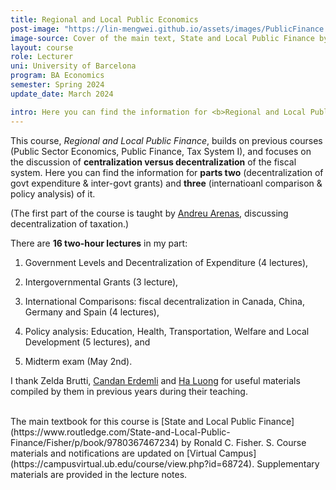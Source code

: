 ```yaml
---
title: Regional and Local Public Economics
post-image: "https://lin-mengwei.github.io/assets/images/PublicFinance.png"
image-source: Cover of the main text, State and Local Public Finance by Ronald Fisher. 
layout: course
role: Lecturer
uni: University of Barcelona
program: BA Economics 
semester: Spring 2024
update_date: March 2024

intro: Here you can find the information for <b>Regional and Local Public Finance</b> taught in Spring, 2024. This is a compulsory course for third-year undergraduate Economics majors at the University of Barcelona.
---
```



This course, *Regional and Local Public Finance*, builds on previous courses (Public Sector Economics, Public Finance, Tax System I), and focuses on the discussion of <b>centralization versus decentralization</b> of the fiscal system. Here you can find the information for <b>parts two</b> (decentralization of govt expenditure & inter-govt grants) and <b>three</b> (internatioanl comparison & policy analysis) of it. 

(The first part of the course is taught by [Andreu Arenas](https://sites.google.com/site/andreuarenasweb/home), discussing decentralization of taxation.)

There are **16 two-hour lectures** in my part:

1. Government Levels and Decentralization of Expenditure (4 lectures), 

2. Intergovernmental Grants (3 lecture), 

3. International Comparisons: fiscal decentralization in Canada, China, Germany and Spain (4 lectures),

4. Policy analysis: Education, Health, Transportation, Welfare and Local Development (5 lectures), and

5. Midterm exam (May 2nd).

I thank Zelda Brutti, [Candan Erdemli](https://candanerdemli.com/) and [Ha Luong](https://haluong.weebly.com/) for useful materials compiled by them in previous years during their teaching.


<br>
The main textbook for this course is [State and Local Public Finance](https://www.routledge.com/State-and-Local-Public-Finance/Fisher/p/book/9780367467234) by Ronald C. Fisher. S. Course materials and notifications are updated on [Virtual Campus](https://campusvirtual.ub.edu/course/view.php?id=68724). Supplementary materials are provided in the lecture notes.
